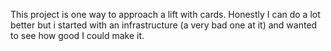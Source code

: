 This project is one way to approach a lift with cards.
Honestly I can do a lot better but i started with an infrastructure (a very bad one at it) and wanted to see how good I could make it.
